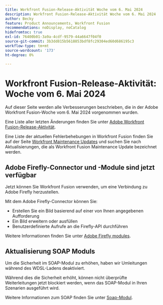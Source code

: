 ```yaml
---
title: Workfront Fusion-Release-Aktivität Woche vom 6. Mai 2024
description: Workfront Fusion-Release-Aktivität Woche vom 6. Mai 2024
author: Becky
feature: Product Announcements, Workfront Fusion
recommendations: noDisplay, noCatalog
hidefromtoc: true
exl-id: 76400b01-3a9a-4cdf-9579-44a6647f04f0
source-git-commit: 3b3dd815b5618853bdf8fc29304ed60d686195c3
workflow-type: tm+mt
source-wordcount: '173'
ht-degree: 0%

---
```


# Workfront Fusion-Release-Aktivität: Woche vom 6. Mai 2024

Auf dieser Seite werden alle Verbesserungen beschrieben, die in der Adobe Workfront Fusion-Woche vom 6. Mai 2024 vorgenommen wurden.

Eine Liste aller letzten Änderungen finden Sie unter [Adobe Workfront Fusion-Release-Aktivität](../../../product-announcements/product-releases/fusion-release-activity/fusion-release-activity.md).

Eine Liste der aktuellen Fehlerbehebungen in Workfront Fusion finden Sie auf der Seite [Workfront Maintenance Updates](https://experienceleague.adobe.com/docs/workfront-known-issues/releases/current-updates.html) und suchen Sie nach Aktualisierungen, die als Workfront Fusion Maintenance Update bezeichnet werden.

## Adobe Firefly-Connector und -Module sind jetzt verfügbar

Jetzt können Sie Workfront Fusion verwenden, um eine Verbindung zu Adobe Firefly herzustellen.

Mit dem Adobe Firefly-Connector können Sie:

* Erstellen Sie ein Bild basierend auf einer von Ihnen angegebenen Aufforderung
* Ein Bild erweitern oder ausfüllen
* Benutzerdefinierte Aufrufe an die Firefly-API durchführen

Weitere Informationen finden Sie unter [Adobe Firefly modules](/help/quicksilver/workfront-fusion/apps-and-their-modules/adobe-firefly-modules.md).

## Aktualisierung SOAP Moduls

Um die Sicherheit im SOAP-Modul zu erhöhen, haben wir Umleitungen während des WDSL-Ladens deaktiviert.

Während dies die Sicherheit erhöht, können nicht überprüfte Weiterleitungen jetzt blockiert werden, wenn das SOAP-Modul in Ihren Szenarien ausgeführt wird.

Weitere Informationen zum SOAP finden Sie unter [Soap-Modul](/help/quicksilver/workfront-fusion/apps-and-their-modules/soap-module.md).
